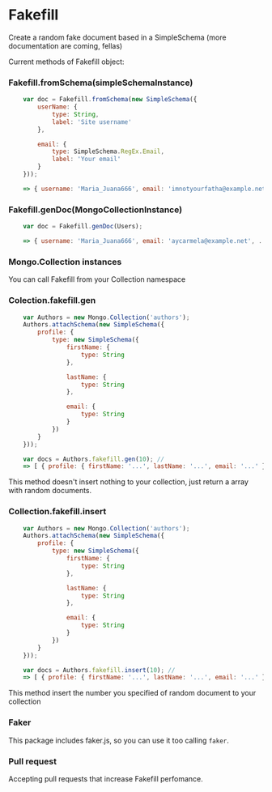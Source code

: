 Fakefill
========

Create a random fake document based in a SimpleSchema (more documentation are coming, fellas)

Current methods of Fakefill object:

### Fakefill.fromSchema(simpleSchemaInstance)
```js
	var doc = Fakefill.fromSchema(new SimpleSchema({
		userName: {
			type: String,
			label: 'Site username'
		},

		email: {
			type: SimpleSchema.RegEx.Email,
			label: 'Your email'
		}
	}));

	=> { username: 'Maria_Juana666', email: 'imnotyourfatha@example.net' }
```
### Fakefill.genDoc(MongoCollectionInstance)
```js
	var doc = Fakefill.genDoc(Users);

	=> { username: 'Maria_Juana666', email: 'aycarmela@example.net', ... }
```		

### Mongo.Collection instances
You can call Fakefill from your Collection namespace

### Colection.fakefill.gen
```js
	var Authors = new Mongo.Collection('authors');
	Authors.attachSchema(new SimpleSchema({
		profile: {
			type: new SimpleSchema({
				firstName: {
					type: String
				},

				lastName: {
					type: String
				},

				email: {
					type: String
				}
			})
		}
	}));

	var docs = Authors.fakefill.gen(10); //
	=> [ { profile: { firstName: '...', lastName: '...', email: '...' }, ..., ..., ... } ]
```
This method doesn't insert nothing to your collection, just return a array with
random documents.

### Collection.fakefill.insert
```js
	var Authors = new Mongo.Collection('authors');
	Authors.attachSchema(new SimpleSchema({
		profile: {
			type: new SimpleSchema({
				firstName: {
					type: String
				},

				lastName: {
					type: String
				},

				email: {
					type: String
				}
			})
		}
	}));

	var docs = Authors.fakefill.insert(10); //
	=> [ { profile: { firstName: '...', lastName: '...', email: '...' }, ..., ..., ... } ]
```
This method insert the number you specified of random document to your collection



### Faker
This package includes faker.js, so you can use it too calling `faker`.

### Pull request
Accepting pull requests that increase Fakefill perfomance.